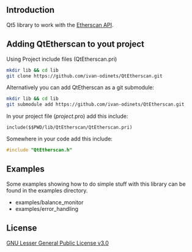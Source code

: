 ## Introduction

Qt5 library to work with the [Etherscan API](https://docs.etherscan.io/).

## Adding QtEtherscan to yout project

Using Project include files (QtEtherscan.pri)
```bash
mkdir lib && cd lib
git clone https://github.com/ivan-odinets/QtEtherscan.git
```
Alternatively you can add QtEtherscan as a git submodule:
```bash
mkdir lib && cd lib
git submodule add https://github.com/ivan-odinets/QtEtherscan.git
```
In your project file (*project*.pro) add this include:
```qmake
include($$PWD/lib/QtEtherscan/QtEtherscan.pri)
```
Somewhere in your code add this include:
```c++
#include "QtEtherscan.h"
```

## Examples

Some examples showing how to do simple stuff with this library can be found in the examples directory.
- examples/balance_monitor
- examples/error_handling

## License
[GNU Lesser General Public License v3.0](https://choosealicense.com/licenses/lgpl-3.0/)
